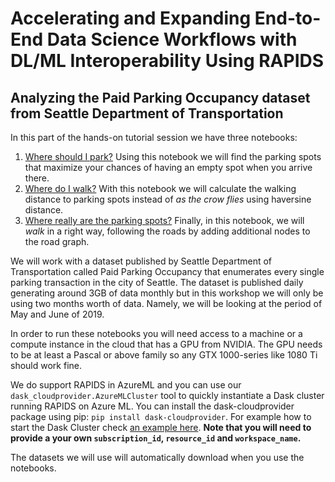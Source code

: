 # Accelerating and Expanding End-to-End Data Science Workflows with DL/ML Interoperability Using RAPIDS
## Analyzing the Paid Parking Occupancy dataset from Seattle Department of Transportation

In this part of the hands-on tutorial session we have three notebooks:

1. [Where should I park?](codes/1_rapids_seattleParking.ipynb) Using this notebook we will find the parking spots that maximize your chances of having an empty spot when you arrive there.
2. [Where do I walk?](codes/2_rapids_seattleParking_graph.ipynb) With this notebook we will calculate the walking distance to parking spots instead of *as the crow flies* using haversine distance.
3. [Where really are the parking spots?](codes/3_rapids_seattleParking_parkingNodes.ipynb) Finally, in this notebook, we will *walk* in a right way, following the roads by adding additional nodes to the road graph.
 
We will work with a dataset published by Seattle Department of Transportation called Paid Parking Occupancy that enumerates every single parking transaction in the city of Seattle. The dataset is published daily generating around 3GB of data monthly but in this workshop we will only be using two months worth of data. Namely, we will be looking at the period of May and June of 2019. 

In order to run these notebooks you will need access to a machine or a compute instance in the cloud that has a GPU from NVIDIA. The GPU needs to be at least a Pascal or above family so any GTX 1000-series like 1080 Ti should work fine. 

We do support RAPIDS in AzureML and you can use our `dask_cloudprovider.AzureMLCluster` tool to quickly instantiate a Dask cluster running RAPIDS on Azure ML. You can install the dask-cloudprovider package using pip: `pip install dask-cloudprovider`. For example how to start the Dask Cluster check [an example here](https://github.com/drabastomek/GTC/blob/master/SJ_2020/workshop/1_Setup/Setup.ipynb). **Note that you will need to provide a your own `subscription_id`, `resource_id` and `workspace_name`.**


The datasets we will use will automatically download when you use the notebooks.